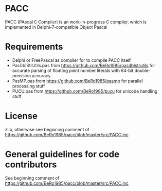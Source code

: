 # PACC

PACC (PAscal C Compiler) is an work-in-progress C compiler, which is implemented in Delphi-7-compatible Object Pascal

# Requirements

- Delphi or FreePascal as compiler for to compile PACC itself
- PasDblStrUtils.pas from https://github.com/BeRo1985/pasdblstrutils for accurate parsing of floating point number literals with 64-bit double-precision accuracy
- PasMP.pas from https://github.com/BeRo1985/pasmp for parallel processing stuff
- PUCU.pas from https://github.com/BeRo1985/pucu for unicode handling stuff

# License

zlib, otherwise see beginning comment of https://github.com/BeRo1985/pacc/blob/master/src/PACC.inc

# General guidelines for code contributors

See beginning comment of https://github.com/BeRo1985/pacc/blob/master/src/PACC.inc

